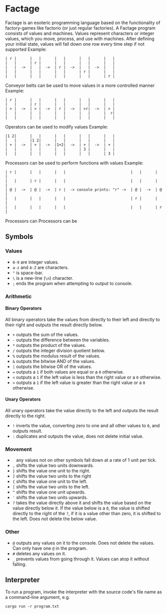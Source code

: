 # Factage
Factage is an esoteric programming language based on the functionality of factory-games like factorio (or just regular factories).
A Factage program consists of values and machines. Values represent characters or integer values, which you move, process, and use with machines.
After defining your initial state, values will fall down one row every time step if not supported
Example:
```
| r |      |   |      |   |      |   |      |   |
|   |      | r |      |   |      |   |      |   |
|   |  ->  |   |  ->  | r |  ->  |   |  ->  |   |
|   |      |   |      |   |      | r |      |   |
|   |      |   |      |   |      |   |      | r |
```

Conveyor belts can be used to move values in a more controlled manner
Example:
```
| r |      |   |      |   |      |   |      |   |
|   |      | r |      |   |      |   |      |   |
| > |  ->  | > |  ->  | r |  ->  | >r|  ->  | > |
|   |      |   |      |   |      |   |      |  r|
|   |      |   |      |   |      |   |      |   |
```

Operators can be used to modify values
Example:
```
|1 2|      |   |      |   |      |   |      |   |
|   |      |1 2|      |   |      |   |      |   |
| + |  ->  | + |  ->  |1+2|  ->  | + |  ->  | + |
|   |      |   |      |   |      | 3 |      |   |
|   |      |   |      |   |      |   |      | 3 |
```

Processors can be used to perform functions with values
Example:
```
| r |      |   |      |   |                             |   |      |   |
|   |      | r |      |   |                             |   |      |   |
| @ |  ->  | @ |  ->  | r |  -> console prints: "r" ->  | @ |  ->  | @ |
|   |      |   |      |   |                             | r |      |   |
|   |      |   |      |   |                             |   |      | r |
```

Processors can 
Processors can be 
## Symbols
### Values
- `0-9` are integer values.
- `a-z` and `A-Z` are characters.
- `"` is space-bar.
- `\` is a new-line (`\n`) character.
- `;` ends the program when attempting to output to console.
### Arithmetic
#### Binary Operators
All binary operators take the values from directly to their left and directly to their right and outputs the result directly below.
- `+` outputs the sum of the values.
- `-` outputs the difference between the variables.
- `*` outputs the product of the values.
- `/` outputs the integer division quotient below.
- `%` outputs the modulus result of the values.
- `&` outputs the bitwise AND of the values.
- `|` outputs the bitwise OR of the values.
- `=` outputs a `1` if both values are equal or a `0` otherwise.
- `<` outputs a `1` if the left value is less than the right value or a `0` otherwise.
- `>` outputs a `1` if the left value is greater than the right value or a `0` otherwise.
#### Unary Operators
All unary operators take the value directly to the left and outputs the result directly to the right.
- `!` inverts the value, converting zero to one and all other values to `0`, and outputs result.
- `:` duplicates and outputs the value, does not delete initial value.
### Movement
- ` ` any values not on other symbols fall down at a rate of 1 unit per tick.
- `,` shifts the value two units downwards.
- `}` shifts the value one unit to the right.
- `]` shifts the value two units to the right
- `{` shifts the value one unit to the left.
- `[` shifts the value two units to the left.
- `^` shifts the value one unit upwards.
- `'` shifts the value two units upwards.
- `?` takes the value directly above it and shifts the value based on the value directly below it. If the value below is a `0`, the value is shifted directly to the right of the `?`, if it is a value other than zero, it is shifted to the left. Does not delete the below value.
### Other
- `@` outputs any values on it to the console. Does not delete the values. Can only have one `@` in the program.
- `#` deletes any values on it.
- `_` prevents values from going through it. Values can atop it without falling.
## Interpreter
To run a program, invoke the interpreter with the source code's file name as a command-line argument, e.g.
```
cargo run -r program.txt
```
